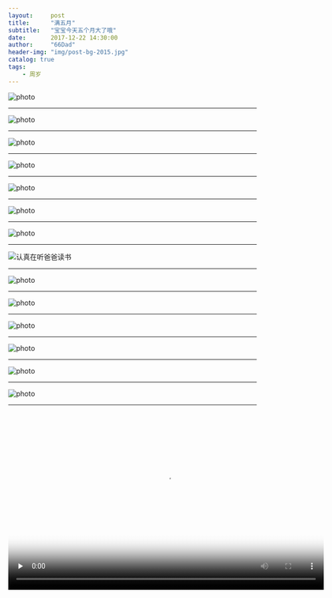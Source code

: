 ```yaml
---
layout:     post
title:      "满五月"
subtitle:   "宝宝今天五个月大了哦"
date:       2017-12-22 14:30:00
author:     "66Dad"
header-img: "img/post-bg-2015.jpg"
catalog: true
tags:
    - 周岁
---
```

![photo](http://ovh6eklj5.bkt.clouddn.com/IMG_20171207_181646.jpg)

-----

![photo](http://ovh6eklj5.bkt.clouddn.com/IMG_20171222_182020.jpg)

-----

![photo](http://ovh6eklj5.bkt.clouddn.com/IMG_20171222_132007.jpg)

-----

![photo](http://ovh6eklj5.bkt.clouddn.com/IMG_20171222_135359_HHT.jpg)

-----

![photo](http://ovh6eklj5.bkt.clouddn.com/IMG_20171216_143717.jpg)

-----

![photo](http://ovh6eklj5.bkt.clouddn.com/20171225_wx1.jpg)

-----

![photo](http://ovh6eklj5.bkt.clouddn.com/20171225_wx2.jpg)

-----

![认真在听爸爸读书](http://ovh6eklj5.bkt.clouddn.com/20171213_wx1.jpg)

-----

![photo](http://ovh6eklj5.bkt.clouddn.com/20171212_wx1.jpg)

-----

![photo](http://ovh6eklj5.bkt.clouddn.com/20171212_wx2.jpg)

-----

![photo](http://ovh6eklj5.bkt.clouddn.com/20171201_wx1.jpg)

-----

![photo](http://ovh6eklj5.bkt.clouddn.com/20171201_wx2.jpg)

-----

![photo](http://ovh6eklj5.bkt.clouddn.com/20171201_wx3.jpg)

-----

![photo](http://ovh6eklj5.bkt.clouddn.com/20171201_wx4.jpg)

-----


<video id="video" width="640" height="360" controls="" preload="none" poster="http://ovh6eklj5.bkt.clouddn.com/IMG_20171222_182020.jpg">
<source id="mp4" src="http://ovh6eklj5.bkt.clouddn.com/VID_20171216_132502.mp4" type="video/mp4">
      <p>Your browser does not support the HTML5 Video element.</p>
</video>
